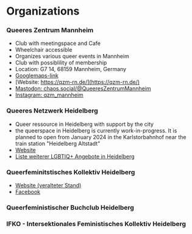 # Organizations

### Queeres Zentrum Mannheim

- Club with meetingspace and Cafe
- Wheelchair accessible
- Organizes various queer events in Mannheim
- Club with possiblility of membership
- Location: G7 14, 68159 Mannheim, Germany
- [Googlemaps-link](https://maps.app.goo.gl/6pAkic8uhVcS86HV9)
- [Website: https://qzm-rn.de/](https://qzm-rn.de/)
- [Mastodon: chaos.social/@QueeresZentrumMannheim](https://chaos.social/@QueeresZentrumMannheim)
- [Instagram: qzm_mannheim](https://www.instagram.com/qzm_mannheim)


### Queeres Netzwerk Heidelberg

- Queer ressource in Heidelberg with support by the city
- the queerspace in Heidelberg is currently work-in-progress. It is planned to open from January 2024 in the Karlstorbahnhof near the train station "Heidelberg Altstadt"
- [Website](https://www.queeres-netzwerk-hd.de/)
- [Liste weiterer LGBTIQ+ Angebote in Heidelberg](https://www.queeres-netzwerk-hd.de/lesbisch-schwul-transsexuell-heidelberg/gruppen-im-queeren-netzwerk/)

### Queerfeminitstisches Kollektiv Heidelberg

- [Website (veralteter Stand)](https://queerfeministischeskollektiv.wordpress.com/)
- [Facebook](http://www.facebook.com/QueerFemKollektivHD)


### Queerfeministischer Buchclub Heidelberg


### IFKO - Intersektionales Feministisches Kollektiv Heidelberg